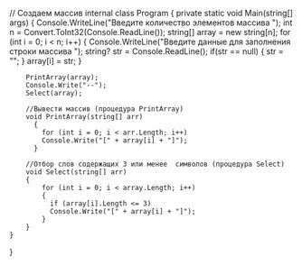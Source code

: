 
// Создаем массив 
internal class  Program
{
    private static void Main(string[] args)
    {
        Console.WriteLine("Введите количество элементов массива ");
        int n = Convert.ToInt32(Console.ReadLine());
        string[] array = new string[n];
        for (int i = 0; i < n; i++)
        {
            Console.WriteLine("Введите данные для заполнения строки массива ");
            string? str = Console.ReadLine();
            if(str == null)
            {
              str = "";
            }
            array[i] = str; 
        }
 
        PrintArray(array);
        Console.Write("--");
        Select(array);

        //Вывести массив (процедура PrintArray)
        void PrintArray(string[] arr)
          {
            for (int i = 0; i < arr.Length; i++)
            Console.Write("[" + array[i] + "]");    
          }
                    
        //Отбор слов содержащих 3 или менее  символов (процедура Select)
        void Select(string[] arr)
        {
            for (int i = 0; i < array.Length; i++)
            {
              if (array[i].Length <= 3)
              Console.Write("[" + array[i] + "]");
            }
        }
    }
}